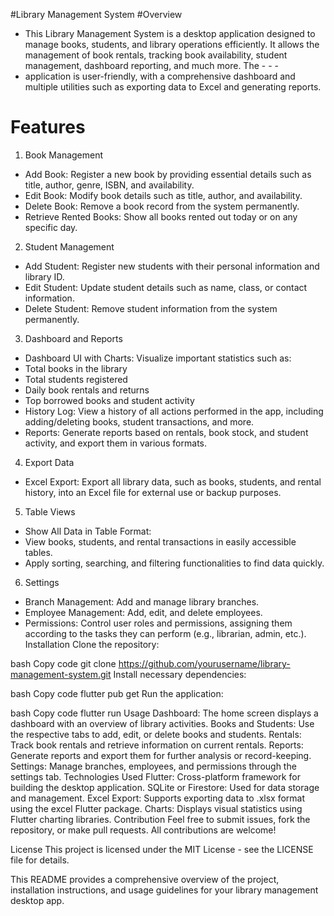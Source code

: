 #Library Management System
#Overview
- This Library Management System is a desktop application designed to manage books, students, and library operations efficiently. It allows the management of book rentals, tracking book availability, student management, dashboard reporting, and much more. The - - - 
- application is user-friendly, with a comprehensive dashboard and multiple utilities such as exporting data to Excel and generating reports.

# Features
1. Book Management
- Add Book: Register a new book by providing essential details such as title, author, genre, ISBN, and availability.
- Edit Book: Modify book details such as title, author, and availability.
- Delete Book: Remove a book record from the system permanently.
- Retrieve Rented Books: Show all books rented out today or on any specific day.
2. Student Management
- Add Student: Register new students with their personal information and library ID.
- Edit Student: Update student details such as name, class, or contact information.
- Delete Student: Remove student information from the system permanently.
3. Dashboard and Reports
- Dashboard UI with Charts: Visualize important statistics such as:
- Total books in the library
- Total students registered
- Daily book rentals and returns
- Top borrowed books and student activity
- History Log: View a history of all actions performed in the app, including adding/deleting books, student transactions, and more.
- Reports: Generate reports based on rentals, book stock, and student activity, and export them in various formats.
4. Export Data
- Excel Export: Export all library data, such as books, students, and rental history, into an Excel file for external use or backup purposes.
5. Table Views
- Show All Data in Table Format:
- View books, students, and rental transactions in easily accessible tables.
- Apply sorting, searching, and filtering functionalities to find data quickly.
6. Settings
- Branch Management: Add and manage library branches.
- Employee Management: Add, edit, and delete employees.
- Permissions: Control user roles and permissions, assigning them according to the tasks they can perform (e.g., librarian, admin, etc.).
Installation
Clone the repository:

bash
Copy code
git clone https://github.com/yourusername/library-management-system.git
Install necessary dependencies:

bash
Copy code
flutter pub get
Run the application:

bash
Copy code
flutter run
Usage
Dashboard: The home screen displays a dashboard with an overview of library activities.
Books and Students: Use the respective tabs to add, edit, or delete books and students.
Rentals: Track book rentals and retrieve information on current rentals.
Reports: Generate reports and export them for further analysis or record-keeping.
Settings: Manage branches, employees, and permissions through the settings tab.
Technologies Used
Flutter: Cross-platform framework for building the desktop application.
SQLite or Firestore: Used for data storage and management.
Excel Export: Supports exporting data to .xlsx format using the excel Flutter package.
Charts: Displays visual statistics using Flutter charting libraries.
Contribution
Feel free to submit issues, fork the repository, or make pull requests. All contributions are welcome!

License
This project is licensed under the MIT License - see the LICENSE file for details.

This README provides a comprehensive overview of the project, installation instructions, and usage guidelines for your library management desktop app.
